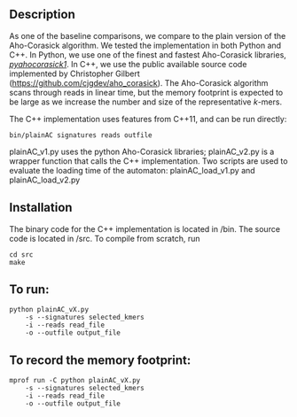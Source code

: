 ## Description
As one of the baseline comparisons, we compare to the plain version of the Aho-Corasick algorithm. We tested the implementation in both Python and C++. In Python, we use one of the finest and fastest Aho-Corasick libraries, [*pyahocorasick1*](https://pypi.python.org/pypi/pyahocorasick/1.1.3). In C++, we use the public available source code implemented by Christopher Gilbert (https://github.com/cjgdev/aho_corasick). The Aho-Corasick algorithm scans through reads in linear time, but the memory footprint is expected to be large as we increase the number and size of the representative *k*-mers.

The C++ implementation uses features from C++11, and can be run directly:
```
bin/plainAC signatures reads outfile
```

plainAC_v1.py uses the python Aho-Corasick libraries; plainAC_v2.py is a wrapper function that calls the C++ implementation. 
Two scripts are used to evaluate the loading time of the automaton: plainAC_load_v1.py and plainAC_load_v2.py


## Installation
The binary code for the C++ implementation is located in /bin.
The source code is located in /src. To compile from scratch, run

```
cd src
make
```

## To run:
```
python plainAC_vX.py
	-s --signatures selected_kmers
	-i --reads read_file
	-o --outfile output_file
```

## To record the memory footprint:
```
mprof run -C python plainAC_vX.py
	-s --signatures selected_kmers
	-i --reads read_file
	-o --outfile output_file
```

